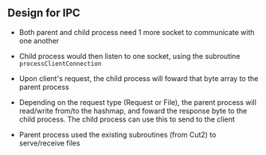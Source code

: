 ## Design for IPC

- Both parent and child process need 1 more socket to communicate with one another

- Child process would then listen to one socket, using the subroutine ```processClientConnection```

- Upon client's request, the child process will foward that byte array to the parent process

- Depending on the request type (Request or File), the parent process will read/write from/to the hashmap, and foward the response byte to the child process. The child process can use this to send to the client

- Parent process used the existing subroutines (from Cut2) to serve/receive files 
